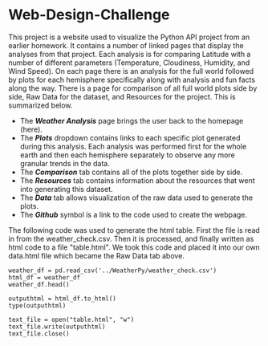 # Web-Design-Challenge

This project is a website used to visualize the Python API project from an earlier homework.
It contains a number of linked pages that display the analyses from that project. Each analysis
is for comparing Latitude with a number of different parameters (Temperature, Cloudiness, 
Humidity, and Wind Speed). On each page there is an analysis for the full world followed by plots
for each hemisphere specifically along with analysis and fun facts along the way.
There is a page for comparison of all full world plots side by side, Raw Data for the dataset,
and Resources for the project. This is summarized below.


<ul>
    <li>The <i> <b class = 'highlight'>Weather Analysis</b> </i> page brings the user back to the homepage (here).</li>
    <li>The <i> <b class = 'highlight'>Plots</b> </i> dropdown contains links to each specific plot generated during this analysis. Each analysis was performed first for the whole earth
    and then each hemisphere separately to observe any more granular trends in the data.</li>
    <li>The <i> <b class = 'highlight'>Comparison</b> </i> tab contains all of the plots together side by side.</li>
    <li>The <i> <b class = 'highlight'>Resources</b> </i> tab contains information about the resources that went into generating this dataset.</li>
    <li>The <i> <b class = 'highlight'>Data</b> </i> tab allows visualization of the raw data used to generate the plots.</li>
    <li>The <i> <b class = 'highlight'>Github</b> </i> symbol is a link to the code used to create the webpage.</li>

</ul>

<p>
The following code was used to generate the html table. First the file is read in from the 
weather_check.csv. Then it is processed, and finally written as html code to a file "table.html".
We took this code and placed it into our own data.html file which became the Raw Data tab above.

```
weather_df = pd.read_csv('../WeatherPy/weather_check.csv')
html_df = weather_df
weather_df.head()

outputhtml = html_df.to_html()
type(outputhtml)

text_file = open("table.html", "w")
text_file.write(outputhtml)
text_file.close()
```



</p>
